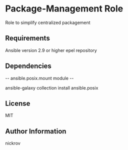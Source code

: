 Package-Management Role
=========

Role to simplify centralized packagement

Requirements
------------

Ansible version 2.9 or higher
epel repository

Dependencies
------------

-- ansible.posix.mount module --

ansible-galaxy collection install ansible.posix

License
-------

MIT

Author Information
------------------

nickrov
